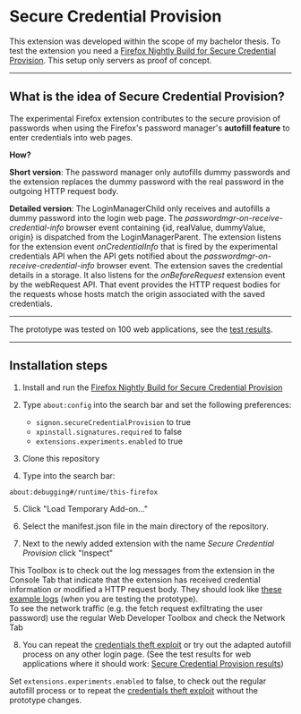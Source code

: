 # Secure Credential Provision

This extension was developed within the scope of my bachelor thesis. To test the extension you need a [Firefox Nightly Build for Secure Credential Provision](https://github.com/1rneh/secure-credential-provision-extension#readme). This setup only servers as proof of concept.

---

## What is the idea of Secure Credential Provision?

The experimental Firefox extension contributes to the secure provision of passwords when using the Firefox's password manager's **autofill feature** to enter credentials into web pages.

**How?**

**Short version**: The password manager only autofills dummy passwords and the extension replaces the dummy password with the real password in the outgoing HTTP request body.

**Detailed version**:
The LoginManagerChild only receives and autofills a dummy password into the login web page. The _passwordmgr-on-receive-credential-info_ browser event containing {id, realValue, dummyValue, origin} is dispatched from the LoginManagerParent. The extension listens for the extension event _onCredentialInfo_ that is fired by the experimental credentials API when the API gets notified about the _passwordmgr-on-receive-credential-info_ browser event. The extension saves the credential details in a storage. It also listens for the _onBeforeRequest_ extension event by the webRequest API. That event provides the HTTP request bodies for the requests whose hosts match the origin associated with the saved credentials.

---

The prototype was tested on 100 web applications, see the [test results](https://github.com/1rneh/secure-credential-provision-extension/tree/main/test-results).

---

## Installation steps

1. Install and run the [Firefox Nightly Build for Secure Credential Provision](https://github.com/1rneh/firefox-nightly-builds-secure-credential-provision)

2. Type `about:config` into the search bar and set the following preferences:

   - `signon.secureCredentialProvision` to true
   - `xpinstall.signatures.required` to false
   - `extensions.experiments.enabled` to true

3. Clone this repository

4. Type into the search bar:

```
about:debugging#/runtime/this-firefox
```

5. Click "Load Temporary Add-on..."

6. Select the manifest.json file in the main directory of the repository.

7. Next to the newly added extension with the name _Secure Credential Provision_ click "Inspect"

This Toolbox is to check out the log messages from the extension in the Console Tab that indicate that the extension has received credential information or modified a HTTP request body. They should look like [these example logs](https://github.com/1rneh/secure-credential-provision-extension/tree/main/test-results) (when you are testing the prototype).\
To see the network traffic (e.g. the fetch request exfiltrating the user password) use the regular Web Developer Toolbox and check the Network Tab

8. You can repeat the [credentials theft exploit](https://github.com/1rneh/capture-credentials-exploit) or try out the adapted autofill process on any other login page. (See the test results for web applications where it should work: [Secure Credential Provision results](./Secure_Credential_Provision_Test_Results.pdf))

Set `extensions.experiments.enabled` to false, to check out the regular autofill process or to repeat the [credentials theft exploit](https://github.com/1rneh/capture-credentials-exploit) without the prototype changes.
